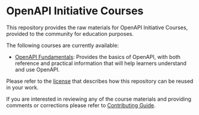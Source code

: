 # OpenAPI Initiative Courses

This repository provides the raw materials for OpenAPI Initiative Courses, provided to the community for education purposes.

The following courses are currently available:

- [OpenAPI Fundamentals](src/openapi-fundamentals): Provides the basics of OpenAPI, with both reference and practical information that will help learners understand and use OpenAPI.

Please refer to the [license](LICENSE) that describes how this repository can be reused in your work.

If you are interested in reviewing any of the course materials and providing comments or corrections please refer to [Contributing Guide](CONTRIBUTING.md).

